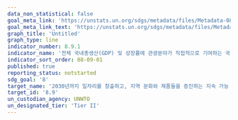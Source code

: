 ```yaml
---
data_non_statistical: false
goal_meta_link: 'https://unstats.un.org/sdgs/metadata/files/Metadata-08-09-01.pdf'
goal_meta_link_text: 'https://unstats.un.org/sdgs/metadata/files/Metadata-08-09-01.pdf'
graph_title: 'Untitled'
graph_type: line
indicator_number: 8.9.1
indicator_name: '전체 국내총생산(GDP) 및 성장률에 관광분야가 직접적으로 기여하는 국내총생산(GDP) 비율'
indicator_sort_order: 08-09-01
published: true
reporting_status: notstarted
sdg_goal: '8'
target_name: '2030년까지 일자리를 창출하고, 지역 문화와 제품들을 증진하는 지속 가능 관광 촉진을 위한 정책들의 설계 및 시행'
target_id: '8.9'
un_custodian_agency: UNWTO
un_designated_tier: 'Tier II'
---
```

